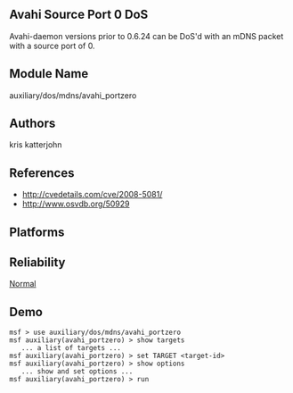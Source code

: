 ## Avahi Source Port 0 DoS

Avahi-daemon versions prior to 0.6.24 can be DoS'd with an 
mDNS packet with a source port of 0.


## Module Name
auxiliary/dos/mdns/avahi_portzero

## Authors
kris katterjohn


## References
* http://cvedetails.com/cve/2008-5081/
* http://www.osvdb.org/50929




## Platforms


## Reliability
[Normal](https://github.com/rapid7/metasploit-framework/wiki/Exploit-Ranking)

## Demo

```
msf > use auxiliary/dos/mdns/avahi_portzero
msf auxiliary(avahi_portzero) > show targets
   ... a list of targets ...
msf auxiliary(avahi_portzero) > set TARGET <target-id>
msf auxiliary(avahi_portzero) > show options
   ... show and set options ...
msf auxiliary(avahi_portzero) > run
```
    
    